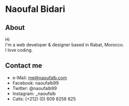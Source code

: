 # Naoufal Bidari
## About
Hi  
I'm a web developer & designer based in Rabat, Morocco.  
I love coding.
## Contact me
- e-Mail: me@naoufalb.com
- Facebook: naoufalb99
- Twitter: @naoufalb99
- Instagram: _naoufalb 
- Calls: (+212) (0) 609 8258 825
